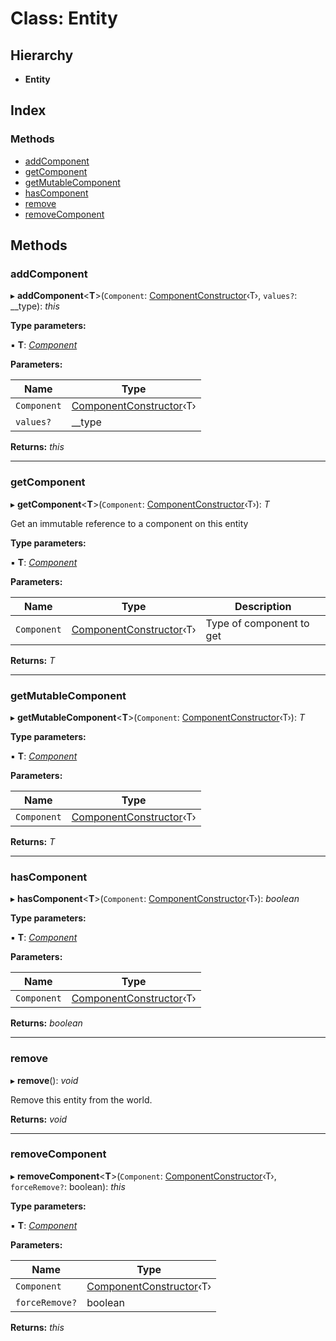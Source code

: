 
# Class: Entity

## Hierarchy

* **Entity**

## Index

### Methods

* [addComponent](entity.md#addcomponent)
* [getComponent](entity.md#getcomponent)
* [getMutableComponent](entity.md#getmutablecomponent)
* [hasComponent](entity.md#hascomponent)
* [remove](entity.md#remove)
* [removeComponent](entity.md#removecomponent)

## Methods

###  addComponent

▸ **addComponent**<**T**>(`Component`: [ComponentConstructor](../interfaces/componentconstructor.md)‹T›, `values?`: __type): *this*

**Type parameters:**

▪ **T**: *[Component](../interfaces/component.md)*

**Parameters:**

Name | Type |
------ | ------ |
`Component` | [ComponentConstructor](../interfaces/componentconstructor.md)‹T› |
`values?` | __type |

**Returns:** *this*

___

###  getComponent

▸ **getComponent**<**T**>(`Component`: [ComponentConstructor](../interfaces/componentconstructor.md)‹T›): *T*

Get an immutable reference to a component on this entity

**Type parameters:**

▪ **T**: *[Component](../interfaces/component.md)*

**Parameters:**

Name | Type | Description |
------ | ------ | ------ |
`Component` | [ComponentConstructor](../interfaces/componentconstructor.md)‹T› | Type of component to get  |

**Returns:** *T*

___

###  getMutableComponent

▸ **getMutableComponent**<**T**>(`Component`: [ComponentConstructor](../interfaces/componentconstructor.md)‹T›): *T*

**Type parameters:**

▪ **T**: *[Component](../interfaces/component.md)*

**Parameters:**

Name | Type |
------ | ------ |
`Component` | [ComponentConstructor](../interfaces/componentconstructor.md)‹T› |

**Returns:** *T*

___

###  hasComponent

▸ **hasComponent**<**T**>(`Component`: [ComponentConstructor](../interfaces/componentconstructor.md)‹T›): *boolean*

**Type parameters:**

▪ **T**: *[Component](../interfaces/component.md)*

**Parameters:**

Name | Type |
------ | ------ |
`Component` | [ComponentConstructor](../interfaces/componentconstructor.md)‹T› |

**Returns:** *boolean*

___

###  remove

▸ **remove**(): *void*

Remove this entity from the world.

**Returns:** *void*

___

###  removeComponent

▸ **removeComponent**<**T**>(`Component`: [ComponentConstructor](../interfaces/componentconstructor.md)‹T›, `forceRemove?`: boolean): *this*

**Type parameters:**

▪ **T**: *[Component](../interfaces/component.md)*

**Parameters:**

Name | Type |
------ | ------ |
`Component` | [ComponentConstructor](../interfaces/componentconstructor.md)‹T› |
`forceRemove?` | boolean |

**Returns:** *this*
